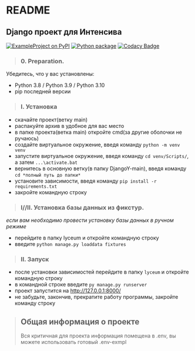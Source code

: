 # **README**

## Django проект для Интенсива

[![ExampleProject on PyPI](https://img.shields.io/pypi/v/dohq-example-project.svg)](https://pypi.python.org/pypi/dohq-example-project) [![Python package](https://github.com/miheisv/DjangoY/actions/workflows/python-package.yml/badge.svg?branch=main)](https://github.com/miheisv/DjangoY/actions/workflows/python-package.yml) [![Codacy Badge](https://app.codacy.com/project/badge/Grade/1926cd65460f4e8ca7c4c276885562fa)](https://www.codacy.com?utm_source=github.com&amp;utm_medium=referral&amp;utm_content=miheisv/DjangoY&amp;utm_campaign=Badge_Grade)

> ### 0. Preparation.
Убедитесь, что у вас установлены:
- Python 3.8 / Python 3.9 / Python 3.10
- pip последней версии  


> ### I. Установка
- скачайте проект(ветку main)
- распакуйте архив в удобное для вас место
- в папке проекта(ветка main) откройте cmd(за другие оболочки не ручаюсь)
- создайте виртуальное окружение, введя команду `python -m venv venv`
- запустите виртуальное окружение, введя команду `cd venv/Scripts/`, а затем `...\activate.bat`
- вернитесь в основную ветку(в папку DjangoY-main), введя команду `cd *полный путь до папки*`
- установите зависимости, введя команду `pip install -r requirements.txt` 
- закройте командную строку  

> ### I//II. Установка базы данных из фикстур.
*если вам необходимо провести установку базы данных в ручном режиме*
- перейдите в папку lyceum и откройте командную строку
- введите `python manage.py loaddata fixtures`

> ### II. Запуск
- после установки зависимостей перейдите в папку `lyceum` и откройте командную строку
- в командной строке введите `py manage.py runserver`
- проект запустится на http://127.0.0.1:8000/
- не забудьте, закончив, прекратите работу программы, закройте команду строку  


> ## Общая информация о проекте
> Вся критичная для проекта информация помещена в .env, вы можете использовать готовый .env-exmpl
